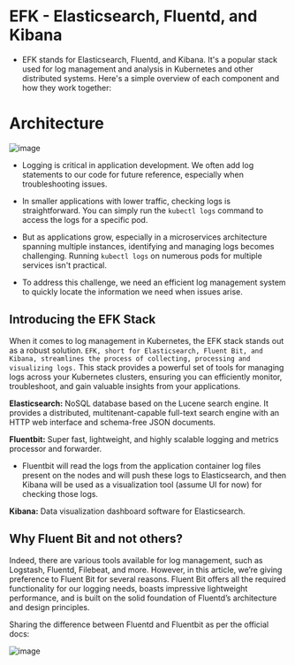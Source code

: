 # EFK - Elasticsearch, Fluentd, and Kibana
* EFK stands for Elasticsearch, Fluentd, and Kibana. It's a popular stack used for log management and analysis in Kubernetes and other distributed systems. Here's a simple overview of each component and how they work together:

# Architecture
![image](https://github.com/Chalapathidevops/devops/assets/145283206/ece45721-a3d0-44a8-802d-b445442a9aec)


* Logging is critical in application development. We often add log statements to our code for future reference, especially when troubleshooting issues.

* In smaller applications with lower traffic, checking logs is straightforward. You can simply run the `kubectl logs` command to access the logs for a specific pod.

* But as applications grow, especially in a microservices architecture spanning multiple instances, identifying and managing logs becomes challenging. Running `kubectl logs` on numerous pods for multiple services isn't practical.

* To address this challenge, we need an efficient log management system to quickly locate the information we need when issues arise.

## Introducing the EFK Stack
When it comes to log management in Kubernetes, the EFK stack stands out as a robust solution. `EFK, short for Elasticsearch, Fluent Bit, and Kibana, streamlines the process of collecting, processing and visualizing logs.` This stack provides a powerful set of tools for managing logs across your Kubernetes clusters, ensuring you can efficiently monitor, troubleshoot, and gain valuable insights from your applications.

**Elasticsearch:** NoSQL database based on the Lucene search engine. It provides a distributed, multitenant-capable full-text search engine with an HTTP web interface and schema-free JSON documents.

**Fluentbit:** Super fast, lightweight, and highly scalable logging and metrics processor and forwarder.
  * Fluentbit will read the logs from the application container log files present on the nodes and will push these logs to Elasticsearch, and then Kibana will be used as a visualization tool (assume UI for now) for checking those logs.

**Kibana:** Data visualization dashboard software for Elasticsearch.

## Why Fluent Bit and not others?

Indeed, there are various tools available for log management, such as Logstash, Fluentd, Filebeat, and more. However, in this article, we’re giving preference to Fluent Bit for several reasons. Fluent Bit offers all the required functionality for our logging needs, boasts impressive lightweight performance, and is built on the solid foundation of Fluentd’s architecture and design principles.

Sharing the difference between Fluentd and Fluentbit as per the official docs:

![image](https://github.com/Chalapathidevops/devops/assets/145283206/cf6ba3ce-0ec0-4a93-9be8-d166f3b68a68)
